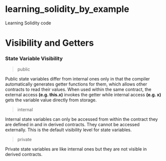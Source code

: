 # learning_solidity_by_example
Learning Solidity code

# Visibility and Getters

### State Variable Visibility
> public

Public state variables differ from internal ones only in that the compiler automatically generates getter functions for them, which allows other contracts to read their values. When used within the same contract, the external access **(e.g. this.x)** invokes the getter while internal access **(e.g. x)** gets the variable value directly from storage.

> internal

Internal state variables can only be accessed from within the contract they are defined in and in derived contracts. They cannot be accessed externally. This is the default visibility level for state variables.

> private

Private state variables are like internal ones but they are not visible in derived contracts.


